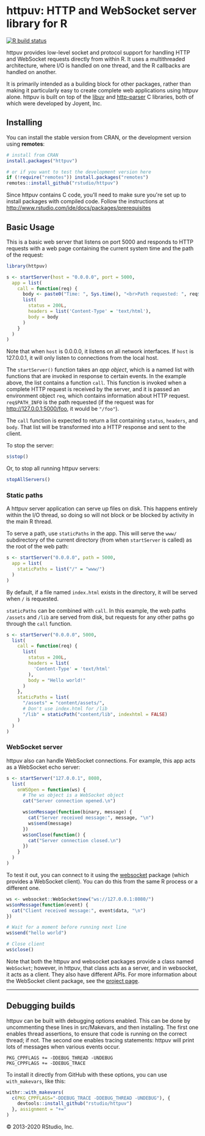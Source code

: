 # httpuv: HTTP and WebSocket server library for R

  <!-- badges: start -->
  [![R build status](https://github.com/rstudio/httpuv/actions/workflows/R-CMD-check.yaml/badge.svg)](https://github.com/rstudio/httpuv/actions)
  <!-- badges: end -->

httpuv provides low-level socket and protocol support for handling HTTP and WebSocket requests directly from within R. It uses a multithreaded architecture, where I/O is handled on one thread, and the R callbacks are handled on another.

It is primarily intended as a building block for other packages, rather than making it particularly easy to create complete web applications using httpuv alone. httpuv is built on top of the [libuv](https://github.com/joyent/libuv) and [http-parser](https://github.com/nodejs/http-parser) C libraries, both of which were developed by Joyent, Inc.


## Installing

You can install the stable version from CRAN, or the development version using **remotes**:

```r
# install from CRAN
install.packages("httpuv")

# or if you want to test the development version here
if (!require("remotes")) install.packages("remotes")
remotes::install_github("rstudio/httpuv")
```

Since httpuv contains C code, you'll need to make sure you're set up to install packages with compiled code. Follow the instructions at http://www.rstudio.com/ide/docs/packages/prerequisites


## Basic Usage

This is a basic web server that listens on port 5000 and responds to HTTP requests with a web page containing the current system time and the path of the request:

```R
library(httpuv)

s <- startServer(host = "0.0.0.0", port = 5000,
  app = list(
    call = function(req) {
      body <- paste0("Time: ", Sys.time(), "<br>Path requested: ", req$PATH_INFO)
      list(
        status = 200L,
        headers = list('Content-Type' = 'text/html'),
        body = body
      )
    }
  )
)
```

Note that when `host` is 0.0.0.0, it listens on all network interfaces. If `host` is 127.0.0.1, it will only listen to connections from the local host.

The `startServer()` function takes an _app object_, which is a named list with functions that are invoked in response to certain events. In the example above, the list contains a function `call`. This function is invoked when a complete HTTP request is received by the server, and it is passed an environment object `req`, which contains information about HTTP request. `req$PATH_INFO` is the path requested (if the request was for http://127.0.0.1:5000/foo, it would be `"/foo"`).

The `call` function is expected to return a list containing `status`, `headers`, and `body`. That list will be transformed into a HTTP response and sent to the client.

To stop the server:

```R
s$stop()
```

Or, to stop all running httpuv servers:

```R
stopAllServers()
```


### Static paths

A httpuv server application can serve up files on disk. This happens entirely within the I/O thread, so doing so will not block or be blocked by activity in the main R thread.

To serve a path, use `staticPaths` in the app. This will serve the `www/` subdirectory of the current directory (from when `startServer` is called) as the root of the web path:

```R
s <- startServer("0.0.0.0", path = 5000,
  app = list(
    staticPaths = list("/" = "www/")
  )
)
```

By default, if a file named `index.html` exists in the directory, it will be served when `/` is requested.

`staticPaths` can be combined with `call`. In this example, the web paths `/assets` and `/lib` are served from disk, but requests for any other paths go through the `call` function.

```R
s <- startServer("0.0.0.0", 5000,
  list(
    call = function(req) {
      list(
        status = 200L,
        headers = list(
          'Content-Type' = 'text/html'
        ),
        body = "Hello world!"
      )
    },
    staticPaths = list(
      "/assets" = "content/assets/",
      # Don't use index.html for /lib
      "/lib" = staticPath("content/lib", indexhtml = FALSE)
    )
  )
)
```


### WebSocket server

httpuv also can handle WebSocket connections. For example, this app acts as a WebSocket echo server:

```R
s <- startServer("127.0.0.1", 8080,
  list(
    onWSOpen = function(ws) {
      # The ws object is a WebSocket object
      cat("Server connection opened.\n")

      ws$onMessage(function(binary, message) {
        cat("Server received message:", message, "\n")
        ws$send(message)
      })
      ws$onClose(function() {
        cat("Server connection closed.\n")
      })
    }
  )
)
```


To test it out, you can connect to it using the [websocket](https://github.com/rstudio/websocket) package (which provides a WebSocket client). You can do this from the same R process or a different one.

```R
ws <- websocket::WebSocket$new("ws://127.0.0.1:8080/")
ws$onMessage(function(event) {
  cat("Client received message:", event$data, "\n")
})

# Wait for a moment before running next line
ws$send("hello world")

# Close client
ws$close()
```

Note that both the httpuv and websocket packages provide a class named `WebSocket`; however, in httpuv, that class acts as a server, and in websocket, it acts as a client. They also have different APIs. For more information about the WebSocket client package, see the [project page](https://github.com/rstudio/websocket).

---


## Debugging builds

httpuv can be built with debugging options enabled. This can be done by uncommenting these lines in src/Makevars, and then installing. The first one enables thread assertions, to ensure that code is running on the correct thread; if not. The second one enables tracing statements: httpuv will print lots of messages when various events occur.

```
PKG_CPPFLAGS += -DDEBUG_THREAD -UNDEBUG
PKG_CPPFLAGS += -DDEBUG_TRACE
```

To install it directly from GitHub with these options, you can use `with_makevars`, like this:

```R
withr::with_makevars(
  c(PKG_CPPFLAGS="-DDEBUG_TRACE -DDEBUG_THREAD -UNDEBUG"), {
    devtools::install_github("rstudio/httpuv")
  }, assignment = "+="
)
```

&copy; 2013-2020 RStudio, Inc.
